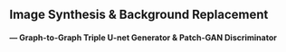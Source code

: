 ## Image Synthesis & Background Replacement
#### — Graph-to-Graph Triple U-net Generator & Patch-GAN Discriminator
